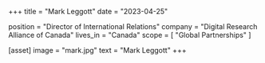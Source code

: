 +++
title = "Mark Leggott"
date = "2023-04-25"

position = "Director of International Relations"
company = "Digital Research Alliance of Canada"
lives_in = "Canada"
scope = [
    "Global Partnerships"
    ]

[asset]
  image = "mark.jpg"
  text = "Mark Leggott"
+++
